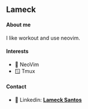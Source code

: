 ## Lameck

#### About me
I like workout and use neovim.

#### Interests

- 🔧 NeoVim
- 🪟 Tmux

#### Contact

- 📲 Linkedin: **[Lameck Santos](https://www.linkedin.com/in/lameck-santos/)**
